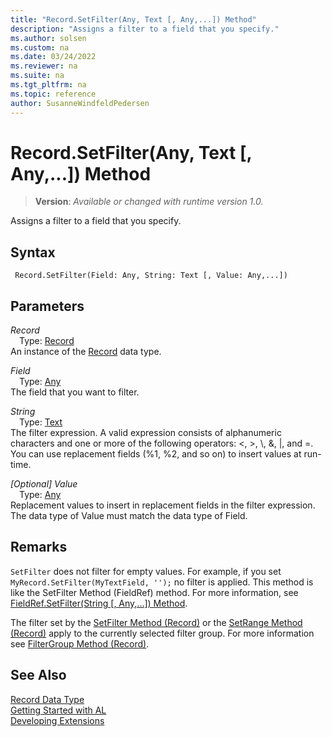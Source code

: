 ```yaml
---
title: "Record.SetFilter(Any, Text [, Any,...]) Method"
description: "Assigns a filter to a field that you specify."
ms.author: solsen
ms.custom: na
ms.date: 03/24/2022
ms.reviewer: na
ms.suite: na
ms.tgt_pltfrm: na
ms.topic: reference
author: SusanneWindfeldPedersen
---
```

[//]: # (START>DO_NOT_EDIT)
[//]: # (IMPORTANT:Do not edit any of the content between here and the END>DO_NOT_EDIT.)
[//]: # (Any modifications should be made in the .xml files in the ModernDev repo.)
# Record.SetFilter(Any, Text [, Any,...]) Method
> **Version**: _Available or changed with runtime version 1.0._

Assigns a filter to a field that you specify.


## Syntax
```AL
 Record.SetFilter(Field: Any, String: Text [, Value: Any,...])
```
## Parameters
*Record*  
&emsp;Type: [Record](record-data-type.md)  
An instance of the [Record](record-data-type.md) data type.  

*Field*  
&emsp;Type: [Any](../any/any-data-type.md)  
The field that you want to filter.
          

*String*  
&emsp;Type: [Text](../text/text-data-type.md)  
The filter expression. A valid expression consists of alphanumeric characters and one or more of the following operators: \<, \>, \\, &, &#124;, and =. You can use replacement fields (%1, %2, and so on) to insert values at run-time.
          

*[Optional] Value*  
&emsp;Type: [Any](../any/any-data-type.md)  
Replacement values to insert in replacement fields in the filter expression. The data type of Value must match the data type of Field.
          



[//]: # (IMPORTANT: END>DO_NOT_EDIT)

## Remarks

`SetFilter` does not filter for empty values. For example, if you set `MyRecord.SetFilter(MyTextField, '');` no filter is applied.
This method is like the SetFilter Method (FieldRef) method. For more information, see [FieldRef.SetFilter(String [, Any,...]) Method](../fieldref/fieldref-setfilter-method.md).
  
The filter set by the [SetFilter Method (Record)](record-setfilter-method.md) or the [SetRange Method (Record)](record-setrange-method.md) apply to the currently selected filter group. For more information see [FilterGroup Method (Record)](record-filtergroup-method.md).

## See Also

[Record Data Type](record-data-type.md)  
[Getting Started with AL](../../devenv-get-started.md)  
[Developing Extensions](../../devenv-dev-overview.md)
